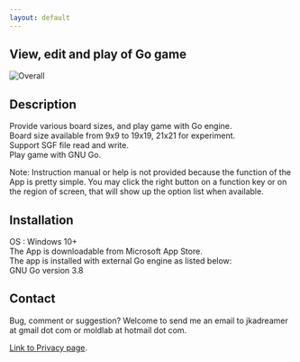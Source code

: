```yaml
---
layout: default
---
```


## View, edit and play of Go game

![Overall](https://github.com/WildCard-TheBoard/Pan-TheBoard/assets/136297835/1e3c5448-9cfb-4578-b69f-58e51939c133)

## Description
Provide various board sizes, and play game with Go engine.   
Board size available from 9x9 to 19x19, 21x21 for experiment.   
Support SGF file read and write.   
Play game with GNU Go.   

Note: Instruction manual or help is not provided because the function of the App is pretty simple. You may click the right button on a function key or on the region of screen, that will show up the option list when available.

## Installation
OS : Windows 10+  
The App is downloadable from Microsoft App Store.   
The app is installed with external Go engine  as listed below:   
GNU Go version 3.8

## Contact
Bug, comment or suggestion? Welcome to send me an email to jkadreamer at gmail dot com or moldlab at hotmail dot com.

[Link to Privacy page](https://WildCard-TheBoard.github.io/Pan-TheBoard/Privacy.html).

